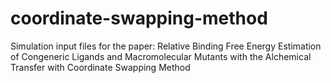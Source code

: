 # coordinate-swapping-method
Simulation input files for the paper: Relative Binding Free Energy Estimation of Congeneric Ligands and Macromolecular Mutants with the Alchemical Transfer with Coordinate Swapping Method 
